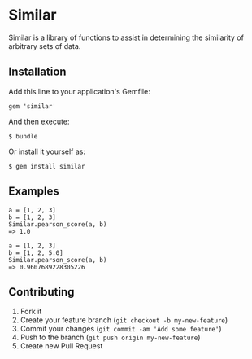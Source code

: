 # Similar

Similar is a library of functions to assist in determining the similarity
of arbitrary sets of data.

## Installation

Add this line to your application's Gemfile:

    gem 'similar'

And then execute:

    $ bundle

Or install it yourself as:

    $ gem install similar

## Examples

    a = [1, 2, 3]
    b = [1, 2, 3]
    Similar.pearson_score(a, b)
    => 1.0

    a = [1, 2, 3]
    b = [1, 2, 5.0]
    Similar.pearson_score(a, b)
    => 0.9607689228305226

## Contributing

1. Fork it
2. Create your feature branch (`git checkout -b my-new-feature`)
3. Commit your changes (`git commit -am 'Add some feature'`)
4. Push to the branch (`git push origin my-new-feature`)
5. Create new Pull Request
